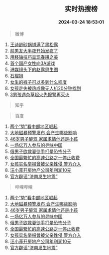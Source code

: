 <div align="center"><h2>实时热搜榜</h2><h4>2024-03-24 18:53:01</h4></div>

> 微博  

1. [王诗龄砂锅铺满了黑松露](https://s.weibo.com/weibo?q=%23%E7%8E%8B%E8%AF%97%E9%BE%84%E7%A0%82%E9%94%85%E9%93%BA%E6%BB%A1%E4%BA%86%E9%BB%91%E6%9D%BE%E9%9C%B2%23&t=31&band_rank=1&Refer=top)<br />
2. [前男友大半夜开始发疯了](https://s.weibo.com/weibo?q=%23%E5%89%8D%E7%94%B7%E5%8F%8B%E5%A4%A7%E5%8D%8A%E5%A4%9C%E5%BC%80%E5%A7%8B%E5%8F%91%E7%96%AF%E4%BA%86%23&t=31&band_rank=2&Refer=top)<br />
3. [用移轴技巧呈现春耕之美](https://s.weibo.com/weibo?q=%23%E7%94%A8%E7%A7%BB%E8%BD%B4%E6%8A%80%E5%B7%A7%E5%91%88%E7%8E%B0%E6%98%A5%E8%80%95%E4%B9%8B%E7%BE%8E%23&t=31&band_rank=3&Refer=top)<br />
4. [首个国产女性向3A游戏](https://s.weibo.com/weibo?q=%23%E9%A6%96%E4%B8%AA%E5%9B%BD%E4%BA%A7%E5%A5%B3%E6%80%A7%E5%90%913A%E6%B8%B8%E6%88%8F%23&t=31&band_rank=4&Refer=top)<br />
5. [港媒镜头下的赵露思生图](https://s.weibo.com/weibo?q=%23%E6%B8%AF%E5%AA%92%E9%95%9C%E5%A4%B4%E4%B8%8B%E7%9A%84%E8%B5%B5%E9%9C%B2%E6%80%9D%E7%94%9F%E5%9B%BE%23&t=31&band_rank=5&Refer=top)<br />
6. [石榴姐](https://s.weibo.com/weibo?q=%E7%9F%B3%E6%A6%B4%E5%A7%90&t=31&band_rank=6&Refer=top)<br />
7. [女生的裤子可以多到什么程度](https://s.weibo.com/weibo?q=%23%E5%A5%B3%E7%94%9F%E7%9A%84%E8%A3%A4%E5%AD%90%E5%8F%AF%E4%BB%A5%E5%A4%9A%E5%88%B0%E4%BB%80%E4%B9%88%E7%A8%8B%E5%BA%A6%23&t=31&band_rank=7&Refer=top)<br />
8. [女孩走失被热成像无人机20分钟找到](https://s.weibo.com/weibo?q=%23%E5%A5%B3%E5%AD%A9%E8%B5%B0%E5%A4%B1%E8%A2%AB%E7%83%AD%E6%88%90%E5%83%8F%E6%97%A0%E4%BA%BA%E6%9C%BA20%E5%88%86%E9%92%9F%E6%89%BE%E5%88%B0%23&t=31&band_rank=8&Refer=top)<br />
9. [3男孩遇杂草起火先报警再灭火](https://s.weibo.com/weibo?q=%233%E7%94%B7%E5%AD%A9%E9%81%87%E6%9D%82%E8%8D%89%E8%B5%B7%E7%81%AB%E5%85%88%E6%8A%A5%E8%AD%A6%E5%86%8D%E7%81%AD%E7%81%AB%23&t=31&band_rank=9&Refer=top)<br />

> 知乎  


> 百度  

1. [两个“势”看中部地区崛起](https://www.baidu.com/s?wd=%E4%B8%A4%E4%B8%AA%E2%80%9C%E5%8A%BF%E2%80%9D%E7%9C%8B%E4%B8%AD%E9%83%A8%E5%9C%B0%E5%8C%BA%E5%B4%9B%E8%B5%B7&sa=fyb_news&rsv_dl=fyb_news)<br />
2. [大地磁暴预警发布 会产生哪些影响](https://www.baidu.com/s?wd=%E5%A4%A7%E5%9C%B0%E7%A3%81%E6%9A%B4%E9%A2%84%E8%AD%A6%E5%8F%91%E5%B8%83+%E4%BC%9A%E4%BA%A7%E7%94%9F%E5%93%AA%E4%BA%9B%E5%BD%B1%E5%93%8D&sa=fyb_news&rsv_dl=fyb_news)<br />
3. [46岁男子醉驾 家属求情他还是小孩](https://www.baidu.com/s?wd=46%E5%B2%81%E7%94%B7%E5%AD%90%E9%86%89%E9%A9%BE+%E5%AE%B6%E5%B1%9E%E6%B1%82%E6%83%85%E4%BB%96%E8%BF%98%E6%98%AF%E5%B0%8F%E5%AD%A9&sa=fyb_news&rsv_dl=fyb_news)<br />
4. [一场亿万人参与的寻味中国](https://www.baidu.com/s?wd=%E4%B8%80%E5%9C%BA%E4%BA%BF%E4%B8%87%E4%BA%BA%E5%8F%82%E4%B8%8E%E7%9A%84%E5%AF%BB%E5%91%B3%E4%B8%AD%E5%9B%BD&sa=fyb_news&rsv_dl=fyb_news)<br />
5. [俄男子欲救妻徒手打晕恐怖分子](https://www.baidu.com/s?wd=%E4%BF%84%E7%94%B7%E5%AD%90%E6%AC%B2%E6%95%91%E5%A6%BB%E5%BE%92%E6%89%8B%E6%89%93%E6%99%95%E6%81%90%E6%80%96%E5%88%86%E5%AD%90&sa=fyb_news&rsv_dl=fyb_news)<br />
6. [全国最繁忙的高速公路之一停止收费](https://www.baidu.com/s?wd=%E5%85%A8%E5%9B%BD%E6%9C%80%E7%B9%81%E5%BF%99%E7%9A%84%E9%AB%98%E9%80%9F%E5%85%AC%E8%B7%AF%E4%B9%8B%E4%B8%80%E5%81%9C%E6%AD%A2%E6%94%B6%E8%B4%B9&sa=fyb_news&rsv_dl=fyb_news)<br />
7. [女孩实名举报曾被父亲性侵 警方介入](https://www.baidu.com/s?wd=%E5%A5%B3%E5%AD%A9%E5%AE%9E%E5%90%8D%E4%B8%BE%E6%8A%A5%E6%9B%BE%E8%A2%AB%E7%88%B6%E4%BA%B2%E6%80%A7%E4%BE%B5+%E8%AD%A6%E6%96%B9%E4%BB%8B%E5%85%A5&sa=fyb_news&rsv_dl=fyb_news)<br />
8. [汪小菲开房地产公司年利润10元](https://www.baidu.com/s?wd=%E6%B1%AA%E5%B0%8F%E8%8F%B2%E5%BC%80%E6%88%BF%E5%9C%B0%E4%BA%A7%E5%85%AC%E5%8F%B8%E5%B9%B4%E5%88%A9%E6%B6%A610%E5%85%83&sa=fyb_news&rsv_dl=fyb_news)<br />
9. [官方辟谣“济南发生地震”](https://www.baidu.com/s?wd=%E5%AE%98%E6%96%B9%E8%BE%9F%E8%B0%A3%E2%80%9C%E6%B5%8E%E5%8D%97%E5%8F%91%E7%94%9F%E5%9C%B0%E9%9C%87%E2%80%9D&sa=fyb_news&rsv_dl=fyb_news)<br />

> 哔哩哔哩  

1. [两个“势”看中部地区崛起](https://www.baidu.com/s?wd=%E4%B8%A4%E4%B8%AA%E2%80%9C%E5%8A%BF%E2%80%9D%E7%9C%8B%E4%B8%AD%E9%83%A8%E5%9C%B0%E5%8C%BA%E5%B4%9B%E8%B5%B7&sa=fyb_news&rsv_dl=fyb_news)<br />
2. [大地磁暴预警发布 会产生哪些影响](https://www.baidu.com/s?wd=%E5%A4%A7%E5%9C%B0%E7%A3%81%E6%9A%B4%E9%A2%84%E8%AD%A6%E5%8F%91%E5%B8%83+%E4%BC%9A%E4%BA%A7%E7%94%9F%E5%93%AA%E4%BA%9B%E5%BD%B1%E5%93%8D&sa=fyb_news&rsv_dl=fyb_news)<br />
3. [46岁男子醉驾 家属求情他还是小孩](https://www.baidu.com/s?wd=46%E5%B2%81%E7%94%B7%E5%AD%90%E9%86%89%E9%A9%BE+%E5%AE%B6%E5%B1%9E%E6%B1%82%E6%83%85%E4%BB%96%E8%BF%98%E6%98%AF%E5%B0%8F%E5%AD%A9&sa=fyb_news&rsv_dl=fyb_news)<br />
4. [一场亿万人参与的寻味中国](https://www.baidu.com/s?wd=%E4%B8%80%E5%9C%BA%E4%BA%BF%E4%B8%87%E4%BA%BA%E5%8F%82%E4%B8%8E%E7%9A%84%E5%AF%BB%E5%91%B3%E4%B8%AD%E5%9B%BD&sa=fyb_news&rsv_dl=fyb_news)<br />
5. [俄男子欲救妻徒手打晕恐怖分子](https://www.baidu.com/s?wd=%E4%BF%84%E7%94%B7%E5%AD%90%E6%AC%B2%E6%95%91%E5%A6%BB%E5%BE%92%E6%89%8B%E6%89%93%E6%99%95%E6%81%90%E6%80%96%E5%88%86%E5%AD%90&sa=fyb_news&rsv_dl=fyb_news)<br />
6. [全国最繁忙的高速公路之一停止收费](https://www.baidu.com/s?wd=%E5%85%A8%E5%9B%BD%E6%9C%80%E7%B9%81%E5%BF%99%E7%9A%84%E9%AB%98%E9%80%9F%E5%85%AC%E8%B7%AF%E4%B9%8B%E4%B8%80%E5%81%9C%E6%AD%A2%E6%94%B6%E8%B4%B9&sa=fyb_news&rsv_dl=fyb_news)<br />
7. [女孩实名举报曾被父亲性侵 警方介入](https://www.baidu.com/s?wd=%E5%A5%B3%E5%AD%A9%E5%AE%9E%E5%90%8D%E4%B8%BE%E6%8A%A5%E6%9B%BE%E8%A2%AB%E7%88%B6%E4%BA%B2%E6%80%A7%E4%BE%B5+%E8%AD%A6%E6%96%B9%E4%BB%8B%E5%85%A5&sa=fyb_news&rsv_dl=fyb_news)<br />
8. [汪小菲开房地产公司年利润10元](https://www.baidu.com/s?wd=%E6%B1%AA%E5%B0%8F%E8%8F%B2%E5%BC%80%E6%88%BF%E5%9C%B0%E4%BA%A7%E5%85%AC%E5%8F%B8%E5%B9%B4%E5%88%A9%E6%B6%A610%E5%85%83&sa=fyb_news&rsv_dl=fyb_news)<br />
9. [官方辟谣“济南发生地震”](https://www.baidu.com/s?wd=%E5%AE%98%E6%96%B9%E8%BE%9F%E8%B0%A3%E2%80%9C%E6%B5%8E%E5%8D%97%E5%8F%91%E7%94%9F%E5%9C%B0%E9%9C%87%E2%80%9D&sa=fyb_news&rsv_dl=fyb_news)<br />
